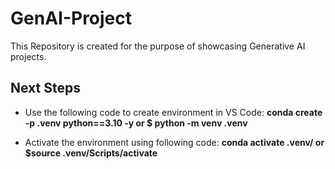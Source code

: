 # GenAI-Project
This Repository is created for the purpose of showcasing Generative AI projects.

## Next Steps

- Use the following code to create environment in VS 
Code: **conda create -p .venv python==3.10 -y or $ python -m venv .venv**

- Activate the environment using following code: 
**conda activate .venv/ or $source .venv/Scripts/activate**